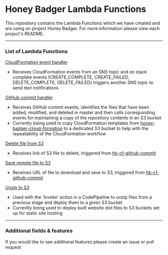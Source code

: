 <!--
Tags:  AWS, CodePipeline, Lambda Function, S3, Static Site Deploy
-->
# Honey Badger Lambda Functions

This repository contains the Lambda Functions which we have created and are using on project Honey Badger.  For more information please view each project's README.

---

### List of Lambda Functions
[CloudFormation event handler](/cloudformation-event-handler-hb)
- Receives CloudFormation events from an SNS topic and on stack complete events (CREATE_COMPLETE, CREATE_FAILED, DELETE_COMPLETE, DELETE_FAILED) triggers another SNS topic to send text notifications


[GitHub commit handler](/github-commit-handler-hb)
- Receives GitHub commit events, identifies the files that have been added, modified, and deleted in master and then calls corresponding events for maintaining a copy of the repository contents in an S3 bucket
- Currently being used to copy CloudFormation templates from [honey-badger-cloud-formation](https://github.com/pariveda/honey-badger-cloud-formation) to a dedicated S3 bucket to help with the repeatability of the CloudFormation workflow


[Delete file from S3](/delete-file-from-s3)
- Receives link of S3 file to delete, triggered from [hb-cf-github-commit](hb-cf-github-commit)


[Save remote file to S3](/save-remote-file-to-s3)
- Receives URL of file to download and save to S3, triggered from [hb-cf-github-commit](hb-cf-github-commit)


[Unzip to S3](/unzip-to-s3)
- Used with the 'Invoke' action in a CodePipeline to unzip files from a previous stage and deploy them to a given S3 bucket
- Currently being used to deploy built website dist files to S3 buckets set up for static site hosting

---

### Additional fields & features
If you would like to see additional features please create an issue or pull request
